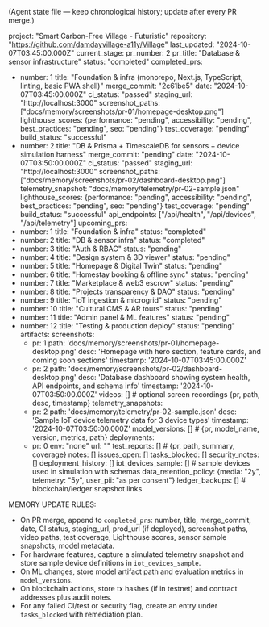 (Agent state file — keep chronological history; update after every PR merge.)

project: "Smart Carbon-Free Village - Futuristic"
repository: "https://github.com/damdayvillage-a11y/Village"
last_updated: "2024-10-07T03:45:00.000Z"
current_stage:
  pr_number: 2
  pr_title: "Database & sensor infrastructure"
  status: "completed"
completed_prs:
  - number: 1
    title: "Foundation & infra (monorepo, Next.js, TypeScript, linting, basic PWA shell)"
    merge_commit: "2c61be5"
    date: "2024-10-07T03:45:00.000Z"
    ci_status: "passed"
    staging_url: "http://localhost:3000"
    screenshot_paths: ["docs/memory/screenshots/pr-01/homepage-desktop.png"]
    lighthouse_scores: {performance: "pending", accessibility: "pending", best_practices: "pending", seo: "pending"}
    test_coverage: "pending"
    build_status: "successful"
  - number: 2
    title: "DB & Prisma + TimescaleDB for sensors + device simulation harness"
    merge_commit: "pending"
    date: "2024-10-07T03:50:00.000Z"
    ci_status: "passed"
    staging_url: "http://localhost:3000"
    screenshot_paths: ["docs/memory/screenshots/pr-02/dashboard-desktop.png"]
    telemetry_snapshot: "docs/memory/telemetry/pr-02-sample.json"
    lighthouse_scores: {performance: "pending", accessibility: "pending", best_practices: "pending", seo: "pending"}
    test_coverage: "pending"
    build_status: "successful"
    api_endpoints: ["/api/health", "/api/devices", "/api/telemetry"]
upcoming_prs:
  - number: 1
    title: "Foundation & infra"
    status: "completed"
  - number: 2
    title: "DB & sensor infra"
    status: "completed"
  - number: 3
    title: "Auth & RBAC"
    status: "pending"
  - number: 4
    title: "Design system & 3D viewer"
    status: "pending"
  - number: 5
    title: "Homepage & Digital Twin"
    status: "pending"
  - number: 6
    title: "Homestay booking & offline sync"
    status: "pending"
  - number: 7
    title: "Marketplace & web3 escrow"
    status: "pending"
  - number: 8
    title: "Projects transparency & DAO"
    status: "pending"
  - number: 9
    title: "IoT ingestion & microgrid"
    status: "pending"
  - number: 10
    title: "Cultural CMS & AR tours"
    status: "pending"
  - number: 11
    title: "Admin panel & ML features"
    status: "pending"
  - number: 12
    title: "Testing & production deploy"
    status: "pending"
artifacts:
  screenshots: 
    - pr: 1
      path: 'docs/memory/screenshots/pr-01/homepage-desktop.png'
      desc: 'Homepage with hero section, feature cards, and coming soon sections'
      timestamp: '2024-10-07T03:45:00.000Z'
    - pr: 2
      path: 'docs/memory/screenshots/pr-02/dashboard-desktop.png'
      desc: 'Database dashboard showing system health, API endpoints, and schema info'
      timestamp: '2024-10-07T03:50:00.000Z'
  videos: [] # optional screen recordings {pr, path, desc, timestamp}
  telemetry_snapshots: 
    - pr: 2
      path: 'docs/memory/telemetry/pr-02-sample.json'
      desc: 'Sample IoT device telemetry data for 3 device types'
      timestamp: '2024-10-07T03:50:00.000Z'
  model_versions: [] # {pr, model_name, version, metrics, path}
  deployments:
    - pr: 0
      env: "none"
      url: ""
  test_reports: [] # {pr, path, summary, coverage}
notes: []
issues_open: []
tasks_blocked: []
security_notes: []
deployment_history: []
iot_devices_sample: [] # sample devices used in simulation with schemas
data_retention_policy: {media: "2y", telemetry: "5y", user_pii: "as per consent"}
ledger_backups: [] # blockchain/ledger snapshot links

MEMORY UPDATE RULES:
- On PR merge, append to `completed_prs`: number, title, merge_commit, date, CI status, staging_url, prod_url (if deployed), screenshot paths, video paths, test coverage, Lighthouse scores, sensor sample snapshots, model metadata.
- For hardware features, capture a simulated telemetry snapshot and store sample device definitions in `iot_devices_sample`.
- On ML changes, store model artifact path and evaluation metrics in `model_versions`.
- On blockchain actions, store tx hashes (if in testnet) and contract addresses plus audit notes.
- For any failed CI/test or security flag, create an entry under `tasks_blocked` with remediation plan.